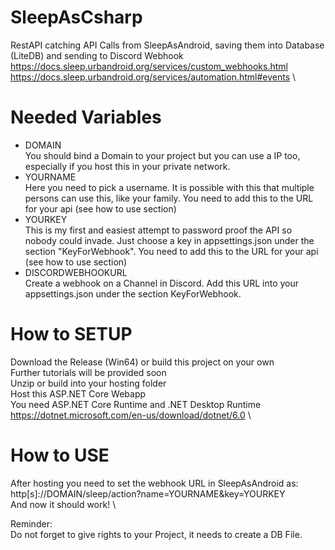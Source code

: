 # SleepAsCsharp
RestAPI catching API Calls from SleepAsAndroid, saving them into Database (LiteDB) and sending to Discord Webhook \
https://docs.sleep.urbandroid.org/services/custom_webhooks.html \
https://docs.sleep.urbandroid.org/services/automation.html#events \

# Needed Variables
- DOMAIN\
You should bind a Domain to your project but you can use a IP too, especially
if you host this in your private network.
- YOURNAME\
Here you need to pick a username. It is possible with this that multiple persons can use this, like your family.
You need to add this to the URL for your api (see how to use section)
- YOURKEY\
This is my first and easiest attempt to password proof the API so nobody could invade.
Just choose a key in appsettings.json under the section "KeyForWebhook".
You need to add this to the URL for your api (see how to use section)
- DISCORDWEBHOOKURL\
Create a webhook on a Channel in Discord. Add this URL into your appsettings.json under the section KeyForWebhook.

# How to SETUP
Download the Release (Win64) or build this project on your own \
Further tutorials will be provided soon \
Unzip or build into your hosting folder \
Host this ASP.NET Core Webapp \
You need ASP.NET Core Runtime and .NET Desktop Runtime \
https://dotnet.microsoft.com/en-us/download/dotnet/6.0 \

# How to USE
After hosting you need to set the webhook URL in SleepAsAndroid as: 
http[s]://DOMAIN/sleep/action?name=YOURNAME&key=YOURKEY \
And now it should work! \

Reminder: \
Do not forget to give rights to your Project, it needs to create a DB File.
